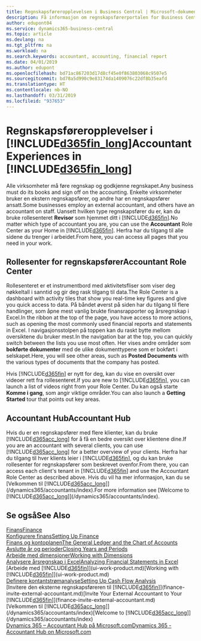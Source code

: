 ```yaml
---
title: Regnskapsføreropplevelsen i Business Central | Microsoft-dokumentasjon
description: Få informasjon om regnskapsførerportalen for Business Central og rollesenter for regnskapsfører som støtter interne og eksterne regnskapsførere i klientselskapet.
author: edupont04
ms.service: dynamics365-business-central
ms.topic: article
ms.devlang: na
ms.tgt_pltfrm: na
ms.workload: na
ms.search.keywords: accountant, accounting, financial report
ms.date: 04/01/2019
ms.author: edupont
ms.openlocfilehash: bd71ac867203d17d8cf45e0f863803068c9507e5
ms.sourcegitcommit: bd78a5d990c9e83174da1409076c22df8b35eafd
ms.translationtype: HT
ms.contentlocale: nb-NO
ms.lasthandoff: 03/31/2019
ms.locfileid: "937653"
---
```

# <a name="accountant-experiences-in-included365finlongincludesd365finlongmdmd"></a><span data-ttu-id="51dec-103">Regnskapsføreropplevelser i [!INCLUDE[d365fin_long](includes/d365fin_long_md.md)]</span><span class="sxs-lookup"><span data-stu-id="51dec-103">Accountant Experiences in [!INCLUDE[d365fin_long](includes/d365fin_long_md.md)]</span></span>
<span data-ttu-id="51dec-104">Alle virksomheter må føre regnskap og godkjenne regnskapet.</span><span class="sxs-lookup"><span data-stu-id="51dec-104">Any business must do its books and sign off on the accounting.</span></span> <span data-ttu-id="51dec-105">Enkelte virksomheter bruker en ekstern regnskapsfører, og andre har en regnskapsfører ansatt.</span><span class="sxs-lookup"><span data-stu-id="51dec-105">Some businesses employ an external accountant, and others have an accountant on staff.</span></span> <span data-ttu-id="51dec-106">Uansett hvilken type regnskapsfører du er, kan du bruke rollesenteret **Revisor** som hjemmet ditt i [!INCLUDE[d365fin](includes/d365fin_md.md)].</span><span class="sxs-lookup"><span data-stu-id="51dec-106">No matter which type of accountant you are, you can use the **Accountant** Role Center as your Home in [!INCLUDE[d365fin](includes/d365fin_md.md)].</span></span> <span data-ttu-id="51dec-107">Herfra har du tilgang til alle sidene du trenger i arbeidet.</span><span class="sxs-lookup"><span data-stu-id="51dec-107">From here, you can access all pages that you need in your work.</span></span>  

## <a name="accountant-role-center"></a><span data-ttu-id="51dec-108">Rollesenter for regnskapsfører</span><span class="sxs-lookup"><span data-stu-id="51dec-108">Accountant Role Center</span></span>
<span data-ttu-id="51dec-109">Rollesenteret er et instrumentbord med aktivitetsfliser som viser deg nøkkeltall i sanntid og gir deg rask tilgang til data.</span><span class="sxs-lookup"><span data-stu-id="51dec-109">The Role Center is a dashboard with activity tiles that show you real-time key figures and give you quick access to data.</span></span> <span data-ttu-id="51dec-110">På båndet øverst på siden har du tilgang til flere handlinger, som åpne mest vanlig brukte finansrapporter og årsregnskap i Excel.</span><span class="sxs-lookup"><span data-stu-id="51dec-110">In the ribbon at the top of the page, you have access to more actions, such as opening the most commonly used financial reports and statements in Excel.</span></span> <span data-ttu-id="51dec-111">I navigasjonsstolpen på toppen kan du raskt bytte mellom oversiktene du bruker mest.</span><span class="sxs-lookup"><span data-stu-id="51dec-111">In the navigation bar at the top, you can quickly switch between the lists you use most often.</span></span> <span data-ttu-id="51dec-112">Her vises andre områder som **bokførte dokumenter** med de ulike dokumenttypene som er bokført i selskapet.</span><span class="sxs-lookup"><span data-stu-id="51dec-112">Here, you will see other areas, such as **Posted Documents** with the various types of documents that the company has posted.</span></span>  

<span data-ttu-id="51dec-113">Hvis [!INCLUDE[d365fin](includes/d365fin_md.md)] er nytt for deg, kan du vise en oversikt over videoer rett fra rollesenteret.</span><span class="sxs-lookup"><span data-stu-id="51dec-113">If you are new to [!INCLUDE[d365fin](includes/d365fin_md.md)], you can launch a list of videos right from your Role Center.</span></span> <span data-ttu-id="51dec-114">Du kan også starte **Komme i gang**, som angir viktige områder.</span><span class="sxs-lookup"><span data-stu-id="51dec-114">You can also launch a **Getting Started** tour that points out key areas.</span></span>  

## <a name="accountant-hub"></a><span data-ttu-id="51dec-115">Accountant Hub</span><span class="sxs-lookup"><span data-stu-id="51dec-115">Accountant Hub</span></span>
<span data-ttu-id="51dec-116">Hvis du er en regnskapsfører med flere klienter, kan du bruke [!INCLUDE[d365acc_long](includes/d365acc_long_md.md)] for å få en bedre oversikt over klientene dine.</span><span class="sxs-lookup"><span data-stu-id="51dec-116">If you are an accountant with several clients, you can use [!INCLUDE[d365acc_long](includes/d365acc_long_md.md)] for a better overview of your clients.</span></span> <span data-ttu-id="51dec-117">Herfra har du tilgang til hver klients leier i [!INCLUDE[d365fin](includes/d365fin_md.md)], og du kan bruke rollesenter for regnskapsfører som beskrevet ovenfor.</span><span class="sxs-lookup"><span data-stu-id="51dec-117">From there, you can access each client's tenant in [!INCLUDE[d365fin](includes/d365fin_md.md)] and use the Accountant Role Center as described above.</span></span> <span data-ttu-id="51dec-118">Hvis du vil ha mer informasjon, kan du se [Velkommen til [!INCLUDE[d365acc_long](includes/d365acc_long_md.md)]](/dynamics365/accountants/index).</span><span class="sxs-lookup"><span data-stu-id="51dec-118">For more information see [Welcome to [!INCLUDE[d365acc_long](includes/d365acc_long_md.md)]](/dynamics365/accountants/index).</span></span>  

## <a name="see-also"></a><span data-ttu-id="51dec-119">Se også</span><span class="sxs-lookup"><span data-stu-id="51dec-119">See Also</span></span>
[<span data-ttu-id="51dec-120">Finans</span><span class="sxs-lookup"><span data-stu-id="51dec-120">Finance</span></span>](finance.md)  
[<span data-ttu-id="51dec-121">Konfigurere finans</span><span class="sxs-lookup"><span data-stu-id="51dec-121">Setting Up Finance</span></span>](finance-setup-finance.md)  
[<span data-ttu-id="51dec-122">Finans og kontoplanen</span><span class="sxs-lookup"><span data-stu-id="51dec-122">The General Ledger and the Chart of Accounts</span></span>](finance-general-ledger.md)  
[<span data-ttu-id="51dec-123">Avslutte år og perioder</span><span class="sxs-lookup"><span data-stu-id="51dec-123">Closing Years and Periods</span></span>](year-close-years-periods.md)  
[<span data-ttu-id="51dec-124">Arbeide med dimensjoner</span><span class="sxs-lookup"><span data-stu-id="51dec-124">Working with Dimensions</span></span>](finance-dimensions.md)  
[<span data-ttu-id="51dec-125">Analysere årsregnskap i Excel</span><span class="sxs-lookup"><span data-stu-id="51dec-125">Analyzing Financial Statements in Excel</span></span>](finance-analyze-excel.md)  
<span data-ttu-id="51dec-126">[Arbeide med [!INCLUDE[d365fin](includes/d365fin_md.md)]](ui-work-product.md)</span><span class="sxs-lookup"><span data-stu-id="51dec-126">[Working with [!INCLUDE[d365fin](includes/d365fin_md.md)]](ui-work-product.md)</span></span>  
[<span data-ttu-id="51dec-127">Definere kontantstrømanalyse</span><span class="sxs-lookup"><span data-stu-id="51dec-127">Setting Up Cash Flow Analysis</span></span>](finance-setup-cash-flow-analyses.md)  
<span data-ttu-id="51dec-128">[Invitere den eksterne regnskapsføreren til [!INCLUDE[d365fin](includes/d365fin_md.md)]](finance-invite-external-accountant.md)</span><span class="sxs-lookup"><span data-stu-id="51dec-128">[Invite Your External Accountant to Your [!INCLUDE[d365fin](includes/d365fin_md.md)]](finance-invite-external-accountant.md)</span></span>  
<span data-ttu-id="51dec-129">[Velkommen til [!INCLUDE[d365acc_long](includes/d365acc_long_md.md)]](/dynamics365/accountants/index)</span><span class="sxs-lookup"><span data-stu-id="51dec-129">[Welcome to [!INCLUDE[d365acc_long](includes/d365acc_long_md.md)]](/dynamics365/accountants/index)</span></span>  
[<span data-ttu-id="51dec-130">Dynamics 365 – Accountant Hub på Microsoft.com</span><span class="sxs-lookup"><span data-stu-id="51dec-130">Dynamics 365 - Accountant Hub on Microsoft.com</span></span>](https://www.microsoft.com/en-us/dynamics365/financial-insights-for-accountants)  
